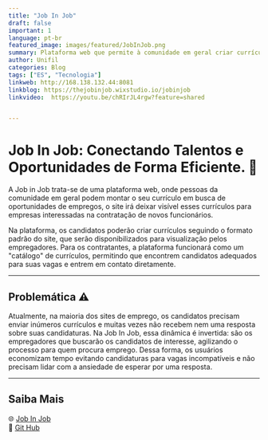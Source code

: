 ```yaml
---
title: "Job In Job"
draft: false
important: 1
language: pt-br
featured_image: images/featured/JobInJob.png
summary: Plataforma web que permite à comunidade em geral criar currículos de forma prática e acessível, facilitando a busca por oportunidades de emprego. Além disso, empresas podem utilizar a plataforma para encontrar e contratar novos talentos, simplificando o processo de seleção de candidatos.
author: Unifil
categories: Blog
tags: ["ES", "Tecnologia"] 
linkweb: http://168.138.132.44:8081
linkblog: https://thejobinjob.wixstudio.io/jobinjob
linkvideo:  https://youtu.be/chRIrJL4rgw?feature=shared 


---
```

# Job In Job: Conectando Talentos e Oportunidades de Forma Eficiente. 💼

A Job in Job trata-se de uma plataforma web, onde pessoas da comunidade em geral podem montar o seu currículo em busca de oportunidades de empregos, o site irá deixar visível esses currículos para empresas interessadas na contratação de novos funcionários.


Na plataforma, os candidatos poderão criar currículos seguindo o formato padrão do site, que serão disponibilizados para visualização pelos empregadores. Para os contratantes, a plataforma funcionará como um "catálogo" de currículos, permitindo que encontrem candidatos adequados para suas vagas e entrem em contato diretamente.

---
## Problemática ⚠ 

Atualmente, na maioria dos sites de emprego, os candidatos precisam enviar inúmeros currículos e muitas vezes não recebem nem uma resposta sobre suas candidaturas. Na Job In Job, essa dinâmica é invertida: são os empregadores que buscarão os candidatos de interesse, agilizando o processo para quem procura emprego. Dessa forma, os usuários economizam tempo evitando candidaturas para vagas incompatíveis e não precisam lidar com a ansiedade de esperar por uma resposta.

---

## Saiba Mais  
🌐 [Job In Job](https://thejobinjob.wixstudio.io/jobinjob)  
🤖 [Git Hub](https://github.com/LeandroDeFRusso/Job-In-Job)  

